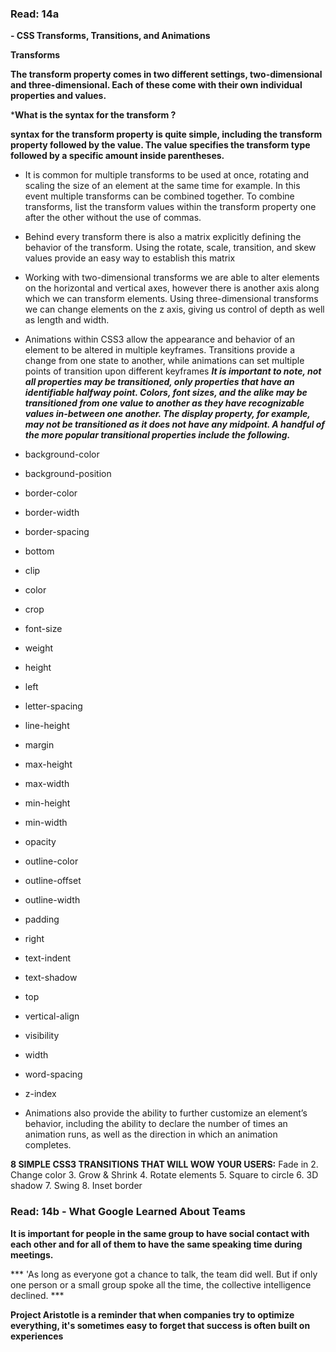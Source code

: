 ### Read: 14a 

**- CSS Transforms, Transitions, and Animations**

**Transforms**

**The transform property comes in two different settings, two-dimensional and three-dimensional. Each of these come with their own individual properties and values.**

***What is the syntax for the transform ?**

**syntax for the transform property is quite simple, including the transform property followed by the value. The value specifies the transform type followed by a specific amount inside parentheses.**

- It is common for multiple transforms to be used at once, rotating and scaling the size of an element at the same time for example. In this event multiple transforms can be combined together. To combine transforms, list the transform values within the transform property one after the other without the use of commas.

- Behind every transform there is also a matrix explicitly defining the behavior of the transform. Using the rotate, scale, transition, and skew values provide an easy way to establish this matrix

- Working with two-dimensional transforms we are able to alter elements on the horizontal and vertical axes, however there is another axis along which we can transform elements. Using three-dimensional transforms we can change elements on the z axis, giving us control of depth as well as length and width.

- Animations within CSS3 allow the appearance and behavior of an element to be altered in multiple keyframes. Transitions provide a change from one state to another, while animations can set multiple points of transition upon different keyframes
***It is important to note, not all properties may be transitioned, only properties that have an identifiable halfway point. Colors, font sizes, and the alike may be transitioned from one value to another as they have recognizable values in-between one another. The display property, for example, may not be transitioned as it does not have any midpoint. A handful of the more popular transitional properties include the following.***

- background-color
- background-position
- border-color
- border-width
- border-spacing
- bottom
- clip
- color
- crop
- font-size
- weight
- height
- left
- letter-spacing
- line-height
- margin
- max-height
- max-width
- min-height
- min-width
- opacity
- outline-color
- outline-offset
- outline-width
- padding
- right
- text-indent
- text-shadow
- top
- vertical-align
- visibility
- width
- word-spacing
- z-index

- Animations also provide the ability to further customize an element’s behavior, including the ability to declare the number of times an animation runs, as well as the direction in which an animation completes.

**8 SIMPLE CSS3 TRANSITIONS THAT WILL WOW YOUR USERS:**
Fade in
2. Change color
3. Grow & Shrink
4. Rotate elements
5. Square to circle
6. 3D shadow
7. Swing
8. Inset border



### Read: 14b - What Google Learned About Teams



**It is important for people in the same group to have social contact with each other and for all of them to have the same speaking time during meetings.**

*** 'As long as everyone got a chance to talk, the team did well. But if only one person or a small group spoke all the time, the collective intelligence declined. ***

**Project Aristotle is a reminder that when companies try to optimize everything, it's sometimes easy to forget that success is often built on experiences**
